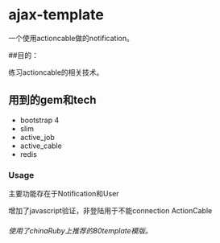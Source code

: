 # ajax-template
一个使用actioncable做的notification。

##目的：

练习actioncable的相关技术。

## 用到的gem和tech

* bootstrap 4
* slim
* active_job
* active_cable
* redis

### Usage
主要功能存在于Notification和User

增加了javascript验证，非登陆用于不能connection ActionCable


###### 使用了chinaRuby上推荐的80template模版。
